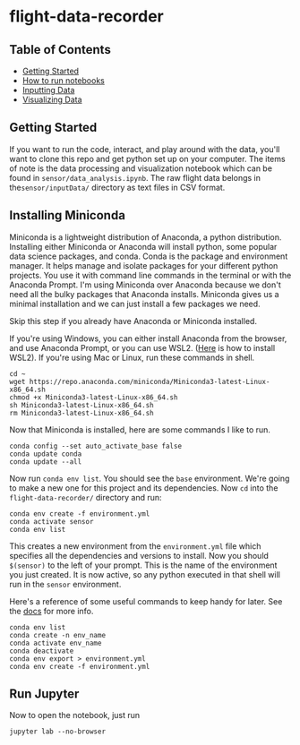 # flight-data-recorder


## Table of Contents
- [Getting Started](#-getting-started)
- [How to run notebooks](#-how-to-run-notebooks)
- [Inputting Data](#)
- [Visualizing Data](#)


## Getting Started
If you want to run the code, interact, and play around with the data, you'll want to clone this repo and get python set up on your computer. The items of note is the data processing and visualization notebook which can be found in `sensor/data_analysis.ipynb`. The raw flight data belongs in the`sensor/inputData/` directory as text files in CSV format.

## Installing Miniconda
Miniconda is a lightweight distribution of Anaconda, a python distribution. Installing either Miniconda or Anaconda will install python, some popular data science packages, and conda. Conda is the package and environment manager. It helps manage and isolate packages for your different python projects. You use it with command line commands in the terminal or with the Anaconda Prompt. I'm using Miniconda over Anaconda because we don't need all the bulky packages that Anaconda installs. Miniconda gives us a minimal installation and we can just install a few packages we need.

Skip this step if you already have Anaconda or Miniconda installed.

If you're using Windows, you can either install Anaconda from the browser, and use Anaconda Prompt, or you can use WSL2. ([Here](https://towardsdatascience.com/configuring-jupyter-notebook-in-windows-subsystem-linux-wsl2-c757893e9d69) is how to install WSL2).  If you're using Mac or Linux, run these commands in shell.
```
cd ~
wget https://repo.anaconda.com/miniconda/Miniconda3-latest-Linux-x86_64.sh
chmod +x Miniconda3-latest-Linux-x86_64.sh
sh Miniconda3-latest-Linux-x86_64.sh
rm Miniconda3-latest-Linux-x86_64.sh
```
Now that Miniconda is installed, here are some commands I like to run.
```
conda config --set auto_activate_base false
conda update conda
conda update --all
```
Now run `conda env list`. You should see the `base` environment. We're going to make a new one for this project and its dependencies. Now `cd` into the `flight-data-recorder/` directory and run:
```
conda env create -f environment.yml
conda activate sensor
conda env list
```
This creates a new environment from the `environment.yml` file which specifies all the dependencies and versions to install.
Now you should `$(sensor)` to the left of your prompt. This is the name of the environment you just created. It is now active, so any python executed in that shell will run in the `sensor` environment.

Here's a reference of some useful commands to keep handy for later. See the [docs](http://docs.conda.io/projects/conda/en/latest/user-guide/tasks/manage-environments.html
) for more info.
```
conda env list
conda create -n env_name
conda activate env_name
conda deactivate
conda env export > environment.yml
conda env create -f environment.yml
```

## Run Jupyter
Now to open the notebook, just run
```
jupyter lab --no-browser
```

